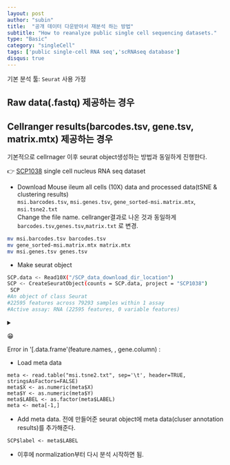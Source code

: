 ```yaml
---
layout: post
author: "subin"
title:  "공개 데이터 다운받아서 재분석 하는 방법"
subtitle: "How to reanalyze public single cell sequencing datasets."
type: "Basic"
category: "singleCell"
tags: ['public single-cell RNA seq','scRNAseq database']
disqus: true
---
```


기본 분석 툴: `Seurat` 사용 가정

## Raw data(.fastq) 제공하는 경우

## Cellranger results(barcodes.tsv, gene.tsv, matrix.mtx) 제공하는 경우
기본적으로 cellrnager 이후 seurat object생성하는 방법과 동일하게 진행한다.

:point_right: [SCP1038](https://singlecell.broadinstitute.org/single_cell/study/SCP1038/the-human-and-mouse-enteric-nervous-system-at-single-cell-resolution#study-download) single cell nucleus RNA seq dataset
- Download Mouse ileum all cells (10X) data and processed data(tSNE & clustering results)<br/>
 `msi.barcodes.tsv`, `msi.genes.tsv`, `gene_sorted-msi.matrix.mtx`, `msi.tsne2.txt`<br/>
Change the file name. cellranger결과로 나온 것과 동일하게 `barcodes.tsv`,`genes.tsv`,`matrix.txt` 로 변경.
```bash
mv msi.barcodes.tsv barcodes.tsv
mv gene_sorted-msi.matrix.mtx matrix.mtx
mv msi.genes.tsv genes.tsv
```
- Make seurat object
```bash
SCP.data <- Read10X("/SCP_data_download_dir_location")
SCP <- CreateSeuratObject(counts = SCP.data, project = "SCP1038")
 SCP
#An object of class Seurat 
#22595 features across 79293 samples within 1 assay 
#Active assay: RNA (22595 features, 0 variable features)
```
<details>
<summary> <p>&#x1F601;</p> Error in '[.data.frame'(feature.names, , gene.column) : </summary>
<div markdown="1">
`Read10X` 불러들여오는데 다음과 같이 error가 난다면 genes.tsv 파일을 열어서 column이 몇개인지 확인해보자. 한 column밖에 없다면 `gene.column=1` 옵션을 추가해주자.
```bash
SCP.data <- Read10X("/SCP_data_download_dir_location")
Error in `[.data.frame`(feature.names, , gene.column) : 
  undefined columns selected
```
<br/>
```bash
$ head genes.tsv
0610007P14Rik
0610009B22Rik
0610009L18Rik
0610009O20Rik
0610010F05Rik
0610012D04Rik
0610012G03Rik
0610025J13Rik
0610030E20Rik
0610031O16Rik
```
</div>
</details>

- Load meta data
```
meta <- read.table("msi.tsne2.txt", sep='\t', header=TRUE, stringsAsFactors=FALSE)
meta$X <- as.numeric(meta$X)
meta$Y <- as.numeric(meta$Y)
meta$LABEL <- as.factor(meta$LABEL)
meta <- meta[-1,]
```
- Add meta data. 전에 만들어준 seurat object에 meta data(cluser annotation results)를 추가해준다. 
```
SCP$label <- meta$LABEL
```
- 이후에 normalization부터 다시 분석 시작하면 됨. 